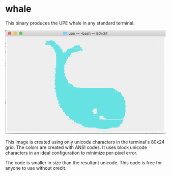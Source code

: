 # whale
This binary produces the UPE whale in any standard terminal. 

![The Result](https://raw.githubusercontent.com/chasenorman/whale/master/whale.png)

This image is created using only unicode characters in the terminal's 80x24 grid. The colors are created with ANSI codes. It uses block unicode characters in an ideal configuration to minimize per-pixel error. 

The code is smaller in size than the resultant unicode. This code is free for anyone to use without credit. 
